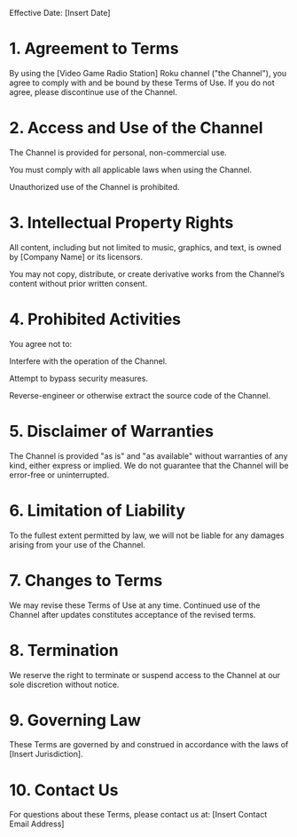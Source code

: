 Effective Date: [Insert Date]

# 1. Agreement to Terms
By using the [Video Game Radio Station] Roku channel ("the Channel"), you agree to comply with and be bound by these Terms of Use. If you do not agree, please discontinue use of the Channel.

# 2. Access and Use of the Channel

The Channel is provided for personal, non-commercial use.

You must comply with all applicable laws when using the Channel.

Unauthorized use of the Channel is prohibited.

# 3. Intellectual Property Rights

All content, including but not limited to music, graphics, and text, is owned by [Company Name] or its licensors.

You may not copy, distribute, or create derivative works from the Channel’s content without prior written consent.

# 4. Prohibited Activities
You agree not to:

Interfere with the operation of the Channel.

Attempt to bypass security measures.

Reverse-engineer or otherwise extract the source code of the Channel.

# 5. Disclaimer of Warranties
The Channel is provided "as is" and "as available" without warranties of any kind, either express or implied. We do not guarantee that the Channel will be error-free or uninterrupted.

# 6. Limitation of Liability
To the fullest extent permitted by law, we will not be liable for any damages arising from your use of the Channel.

# 7. Changes to Terms
We may revise these Terms of Use at any time. Continued use of the Channel after updates constitutes acceptance of the revised terms.

# 8. Termination
We reserve the right to terminate or suspend access to the Channel at our sole discretion without notice.

# 9. Governing Law
These Terms are governed by and construed in accordance with the laws of [Insert Jurisdiction].

# 10. Contact Us
For questions about these Terms, please contact us at:
[Insert Contact Email Address]

